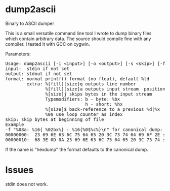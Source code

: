 # dump2ascii
Binary to ASCII dumper

This is a small versatile command line tool I wrote to dump binary files which contain arbitrary data.
The source should compile fine with any compiler. I tested it with GCC on cygwin.

Parameters:
<pre>
Usage: dump2ascii [-i &lt;input&gt;] [-o &lt;output&gt;] [-s &lt;skip&gt;] [-f &lt;format&gt;]
input:  stdin if not set
output: stdout if not set
format: normal printf() format (no float), default %ld
        extra: %[fill][size]q outputs line number
               %[fill][size]a outputs input stream  position
               %[size]j skips bytes in the input stream
               Typemodifiers: b - byte: %bx
                              h - short: %hx
               %[size]$ back-reference to a previous %d|%x
               %0$ use loop counter as index
skip: skip bytes at beginning of file
Example
-f "%08a: %16{ %02bx%} : %16{%0$%c%}\n" for canonical dump:
00000000:  23 69 6E 63 6C 75 64 65 20 3C 73 74 64 69 6F 2E : #include &lt;stdio.
00000010:  68 3E 0D 0A 23 69 6E 63 6C 75 64 65 20 3C 73 74 : h&gt;..#include &lt;st
</pre>
If the name is "hexdump" the format defaults to the canonical dump.<br>

# Issues
stdin does not work.
